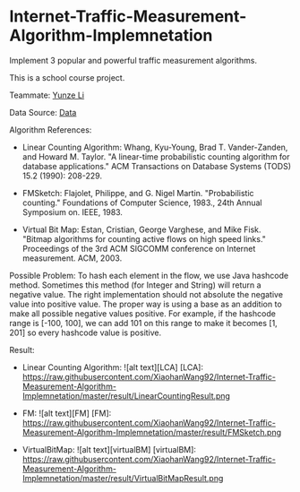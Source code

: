 # Internet-Traffic-Measurement-Algorithm-Implemnetation
Implement 3 popular and powerful traffic measurement algorithms.

This is a school course project.

Teammate: [Yunze Li](https://www.linkedin.com/in/yunze-li-b8a86a112)

Data Source: [Data](http://www.cise.ufl.edu/~sgchen/FlowTraffic.zip)

Algorithm References:

* Linear Counting Algorithm: Whang, Kyu-Young, Brad T. Vander-Zanden, and Howard M. Taylor. "A linear-time probabilistic counting algorithm for database applications." ACM Transactions on Database Systems (TODS) 15.2 (1990): 208-229.

* FMSketch: Flajolet, Philippe, and G. Nigel Martin. "Probabilistic counting." Foundations of Computer Science, 1983., 24th Annual Symposium on. IEEE, 1983.

* Virtual Bit Map: Estan, Cristian, George Varghese, and Mike Fisk. "Bitmap algorithms for counting active flows on high speed links." Proceedings of the 3rd ACM SIGCOMM conference on Internet measurement. ACM, 2003.

Possible Problem:
To hash each element in the flow, we use Java hashcode method. Sometimes this method (for Integer and String) will return a negative value. The right implementation should not absolute the negative value into positive value. The proper way is using a base as an addition to make all possible negative values positive. For example, if the hashcode range is [-100, 100], we can add 101 on this range to make it becomes [1, 201] so every hashcode value is positive.

Result:

* Linear Counting Algorithm:
![alt text][LCA]
[LCA]: https://raw.githubusercontent.com/XiaohanWang92/Internet-Traffic-Measurement-Algorithm-Implemnetation/master/result/LinearCountingResult.png

* FM:
![alt text][FM]
[FM]: https://raw.githubusercontent.com/XiaohanWang92/Internet-Traffic-Measurement-Algorithm-Implemnetation/master/result/FMSketch.png

* VirtualBitMap:
![alt text][virtualBM]
[virtualBM]: https://raw.githubusercontent.com/XiaohanWang92/Internet-Traffic-Measurement-Algorithm-Implemnetation/master/result/VirtualBitMapResult.png
